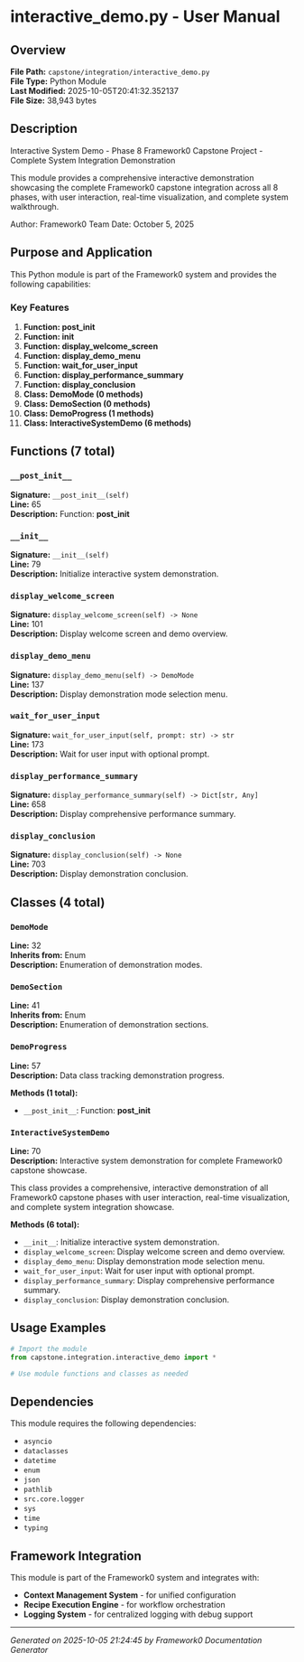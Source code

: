 # interactive_demo.py - User Manual

## Overview
**File Path:** `capstone/integration/interactive_demo.py`  
**File Type:** Python Module  
**Last Modified:** 2025-10-05T20:41:32.352137  
**File Size:** 38,943 bytes  

## Description
Interactive System Demo - Phase 8
Framework0 Capstone Project - Complete System Integration Demonstration

This module provides a comprehensive interactive demonstration showcasing
the complete Framework0 capstone integration across all 8 phases, with
user interaction, real-time visualization, and complete system walkthrough.

Author: Framework0 Team
Date: October 5, 2025

## Purpose and Application
This Python module is part of the Framework0 system and provides the following capabilities:

### Key Features
1. **Function: __post_init__**
2. **Function: __init__**
3. **Function: display_welcome_screen**
4. **Function: display_demo_menu**
5. **Function: wait_for_user_input**
6. **Function: display_performance_summary**
7. **Function: display_conclusion**
8. **Class: DemoMode (0 methods)**
9. **Class: DemoSection (0 methods)**
10. **Class: DemoProgress (1 methods)**
11. **Class: InteractiveSystemDemo (6 methods)**

## Functions (7 total)

### `__post_init__`

**Signature:** `__post_init__(self)`  
**Line:** 65  
**Description:** Function: __post_init__

### `__init__`

**Signature:** `__init__(self)`  
**Line:** 79  
**Description:** Initialize interactive system demonstration.

### `display_welcome_screen`

**Signature:** `display_welcome_screen(self) -> None`  
**Line:** 101  
**Description:** Display welcome screen and demo overview.

### `display_demo_menu`

**Signature:** `display_demo_menu(self) -> DemoMode`  
**Line:** 137  
**Description:** Display demonstration mode selection menu.

### `wait_for_user_input`

**Signature:** `wait_for_user_input(self, prompt: str) -> str`  
**Line:** 173  
**Description:** Wait for user input with optional prompt.

### `display_performance_summary`

**Signature:** `display_performance_summary(self) -> Dict[str, Any]`  
**Line:** 658  
**Description:** Display comprehensive performance summary.

### `display_conclusion`

**Signature:** `display_conclusion(self) -> None`  
**Line:** 703  
**Description:** Display demonstration conclusion.


## Classes (4 total)

### `DemoMode`

**Line:** 32  
**Inherits from:** Enum  
**Description:** Enumeration of demonstration modes.

### `DemoSection`

**Line:** 41  
**Inherits from:** Enum  
**Description:** Enumeration of demonstration sections.

### `DemoProgress`

**Line:** 57  
**Description:** Data class tracking demonstration progress.

**Methods (1 total):**
- `__post_init__`: Function: __post_init__

### `InteractiveSystemDemo`

**Line:** 70  
**Description:** Interactive system demonstration for complete Framework0 capstone showcase.

This class provides a comprehensive, interactive demonstration of all
Framework0 capstone phases with user interaction, real-time visualization,
and complete system integration showcase.

**Methods (6 total):**
- `__init__`: Initialize interactive system demonstration.
- `display_welcome_screen`: Display welcome screen and demo overview.
- `display_demo_menu`: Display demonstration mode selection menu.
- `wait_for_user_input`: Wait for user input with optional prompt.
- `display_performance_summary`: Display comprehensive performance summary.
- `display_conclusion`: Display demonstration conclusion.


## Usage Examples

```python
# Import the module
from capstone.integration.interactive_demo import *

# Use module functions and classes as needed
```


## Dependencies

This module requires the following dependencies:

- `asyncio`
- `dataclasses`
- `datetime`
- `enum`
- `json`
- `pathlib`
- `src.core.logger`
- `sys`
- `time`
- `typing`


## Framework Integration

This module is part of the Framework0 system and integrates with:

- **Context Management System** - for unified configuration
- **Recipe Execution Engine** - for workflow orchestration
- **Logging System** - for centralized logging with debug support


---
*Generated on 2025-10-05 21:24:45 by Framework0 Documentation Generator*
